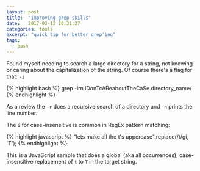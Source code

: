 ```yaml
---
layout: post
title:  "improving grep skills"
date:   2017-03-13 20:31:27
categories: tools
excerpt: "quick tip for better grep'ing"
tags:
  - bash
---
```


Found myself needing to search a large directory for a string, not knowing or caring about the capitalization of the string.  Of course there's a flag for that: `-i`

{% highlight bash %}
grep -irn iDonTcAReaboutTheCaSe directory_name/
{% endhighlight %}

As a review the `-r` does a recursive search of a directory and `-n` prints the line number.

The `i` for case-insensitive is common in RegEx pattern matching:

{% highlight javascript %}
"lets make all the t's uppercase".replace(/t/gi, 'T');
{% endhighlight %}

This is a JavaScript sample that does a **g**lobal (aka all occurrences), case-**i**nsensitive replacement of `t` to `T` in the target string.
